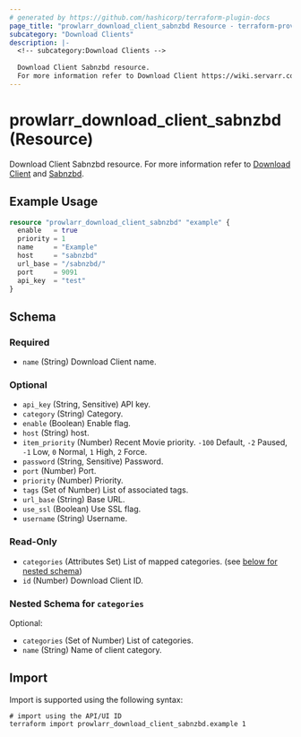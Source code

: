 ```yaml
---
# generated by https://github.com/hashicorp/terraform-plugin-docs
page_title: "prowlarr_download_client_sabnzbd Resource - terraform-provider-prowlarr"
subcategory: "Download Clients"
description: |-
  <!-- subcategory:Download Clients -->
  
  Download Client Sabnzbd resource.
  For more information refer to Download Client https://wiki.servarr.com/prowlarr/settings#download-clients and Sabnzbd https://wiki.servarr.com/prowlarr/supported#sabnzbd.
---
```


# prowlarr_download_client_sabnzbd (Resource)

<!-- subcategory:Download Clients -->
Download Client Sabnzbd resource.
For more information refer to [Download Client](https://wiki.servarr.com/prowlarr/settings#download-clients) and [Sabnzbd](https://wiki.servarr.com/prowlarr/supported#sabnzbd).

## Example Usage

```terraform
resource "prowlarr_download_client_sabnzbd" "example" {
  enable   = true
  priority = 1
  name     = "Example"
  host     = "sabnzbd"
  url_base = "/sabnzbd/"
  port     = 9091
  api_key  = "test"
}
```

<!-- schema generated by tfplugindocs -->
## Schema

### Required

- `name` (String) Download Client name.

### Optional

- `api_key` (String, Sensitive) API key.
- `category` (String) Category.
- `enable` (Boolean) Enable flag.
- `host` (String) host.
- `item_priority` (Number) Recent Movie priority. `-100` Default, `-2` Paused, `-1` Low, `0` Normal, `1` High, `2` Force.
- `password` (String, Sensitive) Password.
- `port` (Number) Port.
- `priority` (Number) Priority.
- `tags` (Set of Number) List of associated tags.
- `url_base` (String) Base URL.
- `use_ssl` (Boolean) Use SSL flag.
- `username` (String) Username.

### Read-Only

- `categories` (Attributes Set) List of mapped categories. (see [below for nested schema](#nestedatt--categories))
- `id` (Number) Download Client ID.

<a id="nestedatt--categories"></a>
### Nested Schema for `categories`

Optional:

- `categories` (Set of Number) List of categories.
- `name` (String) Name of client category.

## Import

Import is supported using the following syntax:

```shell
# import using the API/UI ID
terraform import prowlarr_download_client_sabnzbd.example 1
```

